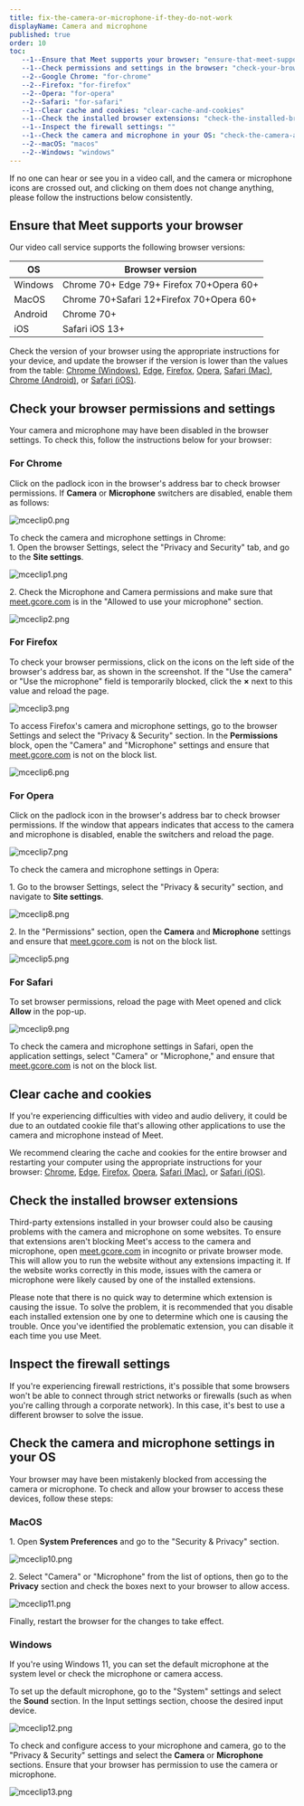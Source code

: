 ```yaml
---
title: fix-the-camera-or-microphone-if-they-do-not-work
displayName: Camera and microphone
published: true
order: 10
toc:
   --1--Ensure that Meet supports your browser: "ensure-that-meet-supports-your-browser"
   --1--Check permissions and settings in the browser: "check-your-browser-permissions-and-settings"
   --2--Google Chrome: "for-chrome"
   --2--Firefox: "for-firefox"
   --2--Opera: "for-opera"
   --2--Safari: "for-safari"
   --1--Clear cache and cookies: "clear-cache-and-cookies"
   --1--Check the installed browser extensions: "check-the-installed-browser-extensions"
   --1--Inspect the firewall settings: ""
   --1--Check the camera and microphone in your OS: "check-the-camera-and-microphone-settings-in-your-os"
   --2--macOS: "macos"
   --2--Windows: "windows"
---
```



If no one can hear or see you in a video call, and the camera or microphone icons are crossed out, and clicking on them does not change anything, please follow the instructions below consistently.

Ensure that Meet supports your browser
--------------------------------------

Our video call service supports the following browser versions:

| OS      | Browser version                          |
|---------|------------------------------------------|
| Windows | Chrome 70+ Edge 79+ Firefox 70+Opera 60+ |
| MacOS   | Chrome 70+Safari 12+Firefox 70+Opera 60+ |
| Android | Chrome 70+                               |
| iOS     | Safari iOS 13+                           |


Check the version of your browser using the appropriate instructions for your device, and update the browser if the version is lower than the values from the table: [Chrome (Windows)](https://www.google.com/chrome/update/), [Edge](https://support.microsoft.com/en-us/microsoft-edge/find-out-which-version-of-microsoft-edge-you-have-c726bee8-c42e-e472-e954-4cf5123497eb), [Firefox](https://support.mozilla.org/en-US/kb/find-what-version-firefox-you-are-using), [Opera](https://help.opera.com/en/latest/browser-window/), [Safari (Mac)](https://support.apple.com/en-am/HT201541), [Chrome (Android)](https://support.google.com/chrome/answer/95414?co=GENIE.Platform%3DiOS&oco=1), or [Safari (iOS)](https://support.apple.com/en-am/HT204204).

Check your browser permissions and settings
-------------------------------------------

Your camera and microphone may have been disabled in the browser settings. To check this, follow the instructions below for your browser:

### For Chrome

Click on the padlock icon in the browser's address bar to check browser permissions. If **Camera** or **Microphone** switchers are disabled, enable them as follows:

<img src="https://support.gcore.com/hc/article_attachments/13080497186449" alt="mceclip0.png">

To check the camera and microphone settings in Chrome:  
1\. Open the browser Settings, select the "Privacy and Security" tab, and go to the **Site settings**.

<img src="https://support.gcore.com/hc/article_attachments/13080561876625" alt="mceclip1.png">

2\. Check the Microphone and Camera permissions and make sure that [meet.gcore.com](https://meet.gcore.com/) is in the "Allowed to use your microphone" section.

<img src="https://support.gcore.com/hc/article_attachments/13080685472401" alt="mceclip2.png">

### For Firefox

To check your browser permissions, click on the icons on the left side of the browser's address bar, as shown in the screenshot. If the "Use the camera" or "Use the microphone" field is temporarily blocked, click the **×** next to this value and reload the page.

<img src="https://support.gcore.com/hc/article_attachments/13080971968273" alt="mceclip3.png">

To access Firefox's camera and microphone settings, go to the browser Settings and select the "Privacy & Security" section. In the **Permissions** block, open the "Camera" and "Microphone" settings and ensure that [meet.gcore.com](https://meet.gcore.com/) is not on the block list.

<img src="https://support.gcore.com/hc/article_attachments/13081090317969" alt="mceclip6.png">

### For Opera

Click on the padlock icon in the browser's address bar to check browser permissions. If the window that appears indicates that access to the camera and microphone is disabled, enable the switchers and reload the page.

<img src="https://support.gcore.com/hc/article_attachments/13081119381265" alt="mceclip7.png">

To check the camera and microphone settings in Opera:

1\. Go to the browser Settings, select the "Privacy & security" section, and navigate to **Site settings**.

<img src="https://support.gcore.com/hc/article_attachments/13081222474513" alt="mceclip8.png">

2\. In the "Permissions" section, open the **Camera** and **Microphone** settings and ensure that [meet.gcore.com](https://meet.gcore.com/) is not on the block list.

<img src="https://support.gcore.com/hc/article_attachments/13080991315601" alt="mceclip5.png">

### For Safari

To set browser permissions, reload the page with Meet opened and click **Allow** in the pop-up.

<img src="https://support.gcore.com/hc/article_attachments/13081307372817" alt="mceclip9.png">

To check the camera and microphone settings in Safari, open the application settings, select "Camera" or "Microphone," and ensure that [meet.gcore.com](https://meet.gcore.com/) is not on the block list.

Clear cache and cookies
-----------------------

If you're experiencing difficulties with video and audio delivery, it could be due to an outdated cookie file that's allowing other applications to use the camera and microphone instead of Meet.

We recommend clearing the cache and cookies for the entire browser and restarting your computer using the appropriate instructions for your browser: [Chrome](https://support.google.com/accounts/answer/32050?co=GENIE.Platform=Desktop&hl=en), [Edge](https://support.microsoft.com/en-us/microsoft-edge/delete-cookies-in-microsoft-edge-63947406-40ac-c3b8-57b9-2a946a29ae09#:~:text=Select%20Settings%20%3E%20Privacy%2C%20search%2C,and%20then%20select%20Clear%20now.), [Firefox](https://support.mozilla.org/en-US/kb/clear-cookies-and-site-data-firefox), [Opera](https://www.opera.com/ru/use-cases/clean-browser-and-remove-trackers#:~:text=and%20site%20data-,Press%20Ctrl%2BShift%2BDel%20to%20open%20your%20Clear%20browsing%20data,Security%20and%20click%20Site%20settings.), [Safari (Mac)](https://support.apple.com/en-am/guide/safari/sfri11471/mac), or [Safari (iOS)](https://support.apple.com/en-us/HT201265).

Check the installed browser extensions
--------------------------------------

Third-party extensions installed in your browser could also be causing problems with the camera and microphone on some websites. To ensure that extensions aren't blocking Meet's access to the camera and microphone, open [meet.gcore.com](https://meet.gcore.com/) in incognito or private browser mode. This will allow you to run the website without any extensions impacting it. If the website works correctly in this mode, issues with the camera or microphone were likely caused by one of the installed extensions.

Please note that there is no quick way to determine which extension is causing the issue. To solve the problem, it is recommended that you disable each installed extension one by one to determine which one is causing the trouble. Once you've identified the problematic extension, you can disable it each time you use Meet.

Inspect the firewall settings
-----------------------------

If you're experiencing firewall restrictions, it's possible that some browsers won't be able to connect through strict networks or firewalls (such as when you're calling through a corporate network). In this case, it's best to use a different browser to solve the issue.

Check the camera and microphone settings in your OS
---------------------------------------------------

Your browser may have been mistakenly blocked from accessing the camera or microphone. To check and allow your browser to access these devices, follow these steps:

### MacOS

1\. Open **System Preferences** and go to the "Security & Privacy" section. 

<img src="https://support.gcore.com/hc/article_attachments/13081820659857" alt="mceclip10.png">

2\. Select "Camera" or "Microphone" from the list of options, then go to the **Privacy** section and check the boxes next to your browser to allow access.

<img src="https://support.gcore.com/hc/article_attachments/13081892456593" alt="mceclip11.png">

Finally, restart the browser for the changes to take effect.

### Windows

If you're using Windows 11, you can set the default microphone at the system level or check the microphone or camera access.

To set up the default microphone, go to the "System" settings and select the **Sound** section. In the Input settings section, choose the desired input device.

<img src="https://support.gcore.com/hc/article_attachments/13081899519505" alt="mceclip12.png">

To check and configure access to your microphone and camera, go to the "Privacy & Security" settings and select the **Camera** or **Microphone** sections. Ensure that your browser has permission to use the camera or microphone.

<img src="https://support.gcore.com/hc/article_attachments/13081924169617" alt="mceclip13.png">
